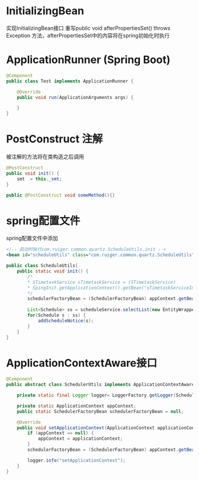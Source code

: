 # InitializingBean

实现InitializingBean接口
重写public void afterPropertiesSet() throws Exception 方法，afterPropertiesSet中的内容将在spring初始化时执行

# ApplicationRunner (Spring Boot)

```java
@Component
public class Test implements ApplicationRunner {

    @Override
    public void run(ApplicationArguments args) {

    }
}
```
# PostConstruct 注解

被注解的方法将在类构造之后调用

```java
@PostConstruct
public void init() {
    smt  = this._smt;
}

public @PostConstruct void someMethod(){}
```
# spring配置文件

spring配置文件中添加

```xml
<!-- 启动时执行com.ruiger.common.quartz.ScheduleUtils.init -->
<bean id="scheduleUtils" class="com.ruiger.common.quartz.ScheduleUtils"  init-method="init"  lazy-init="false" />
```



```java
public class ScheduleUtils{
    public static void init() {
        /*
        * STimetaskService sTimetaskService = (STimetaskService)
        * SpingInit.getApplicationContext().getBean("sTimetaskServiceImpl");
        */
        schedulerFactoryBean = (SchedulerFactoryBean) appContext.getBean(SchedulerFactoryBean.class);
        
        List<Schedule> ss = scheduleService.selectList(new EntityWrapper<Schedule>().gt("date", new Date()));
        for(Schedule s : ss) {
            addScheduleNotice(s);
        }
    }
}
```
# ApplicationContextAware接口

```java
@Component
public abstract class SchedulerUtils implements ApplicationContextAware {

    private static final Logger logger= LoggerFactory.getLogger(SchedulerUtils.class);

    private static ApplicationContext appContext;
    public static SchedulerFactoryBean schedulerFactoryBean = null;

    @Override
    public void setApplicationContext(ApplicationContext applicationContext) throws BeansException {
        if (appContext == null) {
            appContext = applicationContext;
        }
        schedulerFactoryBean = (SchedulerFactoryBean) appContext.getBean(SchedulerFactoryBean.class);

        logger.info("setApplicationContext");
    }
}
```